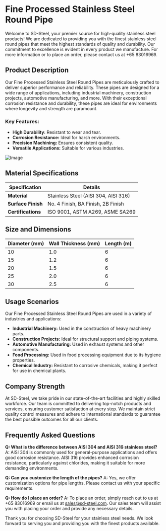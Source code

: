 # Fine Processed Stainless Steel Round Pipe

Welcome to SD-Steel, your premier source for high-quality stainless steel products! We are dedicated to providing you with the finest stainless steel round pipes that meet the highest standards of quality and durability. Our commitment to excellence is evident in every product we manufacture. For more information or to place an order, please contact us at +65 83016969.

## Product Description

Our Fine Processed Stainless Steel Round Pipes are meticulously crafted to deliver superior performance and reliability. These pipes are designed for a wide range of applications, including industrial machinery, construction projects, automotive manufacturing, and more. With their exceptional corrosion resistance and durability, these pipes are ideal for environments where longevity and strength are paramount.

### Key Features:
- **High Durability:** Resistant to wear and tear.
- **Corrosion Resistance:** Ideal for harsh environments.
- **Precision Machining:** Ensures consistent quality.
- **Versatile Applications:** Suitable for various industries.

![Image](https://github.com/user-attachments/assets/2567258e-e124-4816-932d-1809bd27ef0b)

## Material Specifications

| Specification | Details |
|---------------|---------|
| **Material**  | Stainless Steel (AISI 304, AISI 316) |
| **Surface Finish** | No. 4 Finish, BA Finish, 2B Finish |
| **Certifications** | ISO 9001, ASTM A269, ASME SA269 |

## Size and Dimensions

| Diameter (mm) | Wall Thickness (mm) | Length (m) |
|---------------|---------------------|------------|
| 10            | 1.0                 | 6          |
| 15            | 1.2                 | 6          |
| 20            | 1.5                 | 6          |
| 25            | 2.0                 | 6          |
| 30            | 2.5                 | 6          |

## Usage Scenarios

Our Fine Processed Stainless Steel Round Pipes are used in a variety of industries and applications:

- **Industrial Machinery:** Used in the construction of heavy machinery parts.
- **Construction Projects:** Ideal for structural support and piping systems.
- **Automotive Manufacturing:** Used in exhaust systems and other components.
- **Food Processing:** Used in food processing equipment due to its hygiene properties.
- **Chemical Industry:** Resistant to corrosive chemicals, making it perfect for use in chemical plants.

## Company Strength

At SD-Steel, we take pride in our state-of-the-art facilities and highly skilled workforce. Our team is committed to delivering top-notch products and services, ensuring customer satisfaction at every step. We maintain strict quality control measures and adhere to international standards to guarantee the best possible outcomes for all our clients.

## Frequently Asked Questions

**Q: What is the difference between AISI 304 and AISI 316 stainless steel?**
A: AISI 304 is commonly used for general-purpose applications and offers good corrosion resistance. AISI 316 provides enhanced corrosion resistance, particularly against chlorides, making it suitable for more demanding environments.

**Q: Can you customize the length of the pipes?**
A: Yes, we offer customization options for pipe lengths. Please contact us with your specific requirements.

**Q: How do I place an order?**
A: To place an order, simply reach out to us at +65 83016969 or email us at sales@sd-steel.com. Our sales team will assist you with placing your order and provide any necessary details.

Thank you for choosing SD-Steel for your stainless steel needs. We look forward to serving you and providing you with the finest products available.